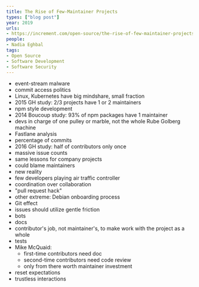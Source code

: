 ```yaml
---
title: The Rise of Few-Maintainer Projects
types: ["blog post"]
year: 2019
urls:
- https://increment.com/open-source/the-rise-of-few-maintainer-projects/
people:
- Nadia Eghbal
tags:
- Open Source
- Software Development
- Software Security
---
```


- event-stream malware
- commit access politics
- Linux, Kubernetes have big mindshare, small fraction
- 2015 GH study: 2/3 projects have 1 or 2 maintainers
- npm style development
- 2014 Boucoup study: 93% of npm packages have 1 maintainer
- devs in charge of one pulley or marble, not the whole Rube Golberg machine
- Fastlane analysis
- percentage of commits
- 2016 GH study: half of contributors only once
- massive issue counts
- same lessons for company projects
- could blame maintainers
- new reality
- few developers playing air traffic controller
- coordination over collaboration
- "pull request hack"
- other extreme: Debian onboarding process
- Git effect
- issues should utilize gentle friction
- bots
- docs
- contributor's job, not maintainer's, to make work with the project as a whole
- tests
- Mike McQuaid:
  - first-time contributors need doc
  - second-time contributors need code review
  - only from there worth maintainer investment
- reset expectations
- trustless interactions
